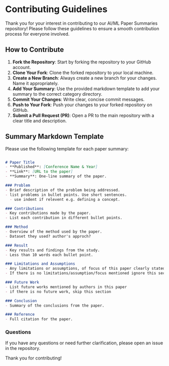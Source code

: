 # Contributing Guidelines

Thank you for your interest in contributing to our AI/ML Paper Summaries repository! Please follow these guidelines to ensure a smooth contribution process for everyone involved.

## How to Contribute

1. **Fork the Repository**: Start by forking the repository to your GitHub account.
2. **Clone Your Fork**: Clone the forked repository to your local machine.
3. **Create a New Branch**: Always create a new branch for your changes. Name it appropriately.
4. **Add Your Summary**: Use the provided markdown template to add your summary to the correct category directory.
5. **Commit Your Changes**: Write clear, concise commit messages.
6. **Push to Your Fork**: Push your changes to your forked repository on GitHub.
7. **Submit a Pull Request (PR)**: Open a PR to the main repository with a clear title and description.

## Summary Markdown Template

Please use the following template for each paper summary:

```markdown

# Paper Title
- **Published**: [Conference Name & Year]
- **Link**: [URL to the paper]
- **Summary**: One-line summary of the paper.

### Problem 
- Brief description of the problem being addressed.
- list problems in bullet points. Use short sentences.
  - use indent if relevent e.g. defining a concept.

### Contributions
- Key contributions made by the paper.
- List each contribution in different bullet points.

### Method
- Overview of the method used by the paper.
- Dataset they used? author's approch?

### Result
- Key results and findings from the study.
- Less than 10 words each bullet point.

### Limitations and Assumptions
- Any limitations or assumptions, of focus of this paper clearly stated by authors
- If there is no limitations/assumption/focus mentioned ignore this section.

### Future Work
- List future works mentioned by authors in this paper
- if there is no future work, skip this section

### Conclusion
- Summary of the conclusions from the paper.

### Reference
- Full citation for the paper.

```

### Questions
If you have any questions or need further clarification, please open an issue in the repository.

Thank you for contributing!
